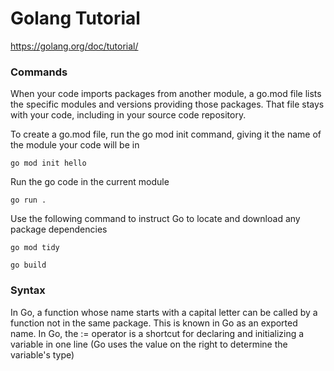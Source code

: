 # Golang Tutorial
https://golang.org/doc/tutorial/

### Commands


When your code imports packages from another module, a go.mod file lists the specific modules and versions providing those packages. That file stays with your code, including in your source code repository.

To create a go.mod file, run the go mod init command, giving it the name of the module your code will be in 
```
go mod init hello
```

Run the go code in the current module
```
go run .
```

Use the following command to instruct Go to locate and download any package dependencies
```
go mod tidy
```


```
go build
```



### Syntax

In Go, a function whose name starts with a capital letter can be called by a function not in the same package. This is known in Go as an exported name. 
In Go, the := operator is a shortcut for declaring and initializing a variable in one line (Go uses the value on the right to determine the variable's type)
